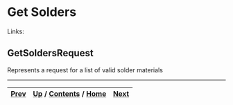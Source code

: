 # Get Solders

Links:

## GetSoldersRequest

Represents a request for a list of valid solder materials

* * *

[Prev](ch01s04s04.md) | [Up](ch01s04.md) / [Contents](index.md) / [Home](../../index.htm)|  [Next](ch01s04s05s02.md)  
---|---|---

